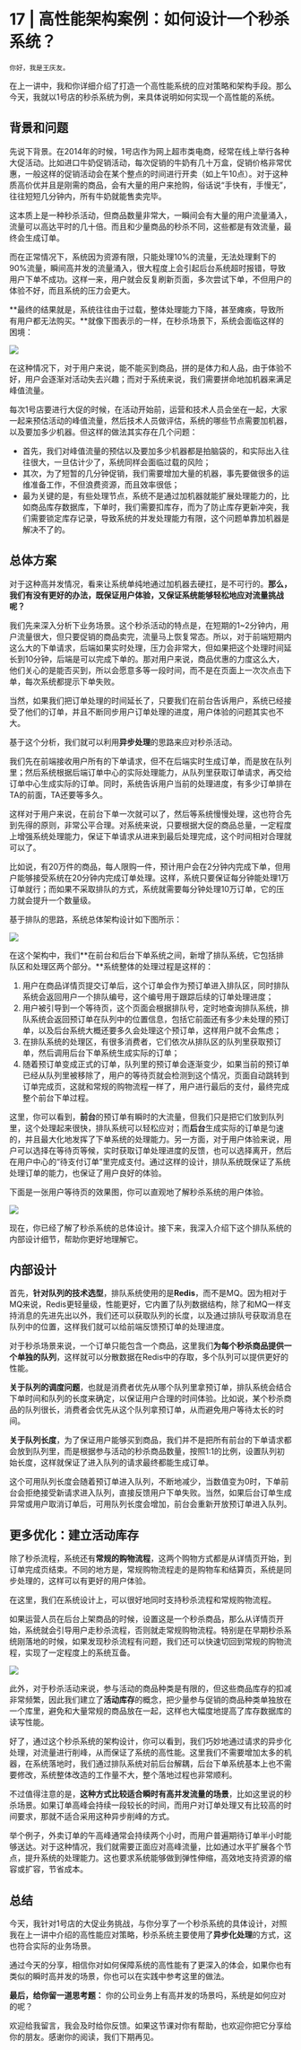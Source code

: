 # 17 | 高性能架构案例：如何设计一个秒杀系统？

    你好，我是王庆友。

在上一讲中，我和你详细介绍了打造一个高性能系统的应对策略和架构手段。那么今天，我就以1号店的秒杀系统为例，来具体说明如何实现一个高性能的系统。

## 背景和问题

先说下背景。在2014年的时候，1号店作为网上超市类电商，经常在线上举行各种大促活动。比如进口牛奶促销活动，每次促销的牛奶有几十万盒，促销价格非常优惠，一般这样的促销活动会在某个整点的时间进行开卖（如上午10点）。对于这种质高价优并且是刚需的商品，会有大量的用户来抢购，俗话说“手快有，手慢无”，往往短短几分钟内，所有牛奶就能售卖完毕。

这本质上是一种秒杀活动，但商品数量非常大，一瞬间会有大量的用户流量涌入，流量可以高达平时的几十倍。而且和少量商品的秒杀不同，这些都是有效流量，最终会生成订单。

而在正常情况下，系统因为资源有限，只能处理10%的流量，无法处理剩下的90%流量，瞬间高并发的流量涌入，很大程度上会引起后台系统超时报错，导致用户下单不成功。这样一来，用户就会反复刷新页面，多次尝试下单，不但用户的体验不好，而且系统的压力会更大。

**最终的结果就是，系统往往由于过载，整体处理能力下降，甚至瘫痪，导致所有用户都无法购买。**就像下图表示的一样，在秒杀场景下，系统会面临这样的困境：

![](https://static001.geekbang.org/resource/image/e9/31/e933d73f5e41c6ef89080cf56be90031.jpg)

在这种情况下，对于用户来说，能不能买到商品，拼的是体力和人品，由于体验不好，用户会逐渐对活动失去兴趣；而对于系统来说，我们需要拼命地加机器来满足峰值流量。

每次1号店要进行大促的时候，在活动开始前，运营和技术人员会坐在一起，大家一起来预估活动的峰值流量，然后技术人员做评估，系统的哪些节点需要加机器，以及要加多少机器。但这样的做法其实存在几个问题：

*   首先，我们对峰值流量的预估以及要加多少机器都是拍脑袋的，和实际出入往往很大，一旦估计少了，系统同样会面临过载的风险；
*   其次，为了短暂的几分钟促销，我们需要增加大量的机器，事先要做很多的运维准备工作，不但浪费资源，而且效率很低；
*   最为关键的是，有些处理节点，系统不是通过加机器就能扩展处理能力的，比如商品库存数据库，下单时，我们需要扣库存，而为了防止库存更新冲突，我们需要锁定库存记录，导致系统的并发处理能力有限，这个问题单靠加机器是解决不了的。

## 总体方案

对于这种高并发情况，看来让系统单纯地通过加机器去硬扛，是不可行的。**那么，我们有没有更好的办法，既保证用户体验，又保证系统能够轻松地应对流量挑战呢？**

我们先来深入分析下业务场景。这个秒杀活动的特点是，在短期的1~2分钟内，用户流量很大，但只要促销的商品卖完，流量马上恢复常态。所以，对于前端短期内这么大的下单请求，后端如果实时处理，压力会非常大，但如果把这个处理时间延长到10分钟，后端是可以完成下单的。那对用户来说，商品优惠的力度这么大，他们关心的是能否买到，所以会愿意多等一段时间，而不是在页面上一次次点击下单，每次系统都提示下单失败。

当然，如果我们把订单处理的时间延长了，只要我们在前台告诉用户，系统已经接受了他们的订单，并且不断同步用户订单处理的进度，用户体验的问题其实也不大。

基于这个分析，我们就可以利用**异步处理**的思路来应对秒杀活动。

我们先在前端接收用户所有的下单请求，但不在后端实时生成订单，而是放在队列里；然后系统根据后端订单中心的实际处理能力，从队列里获取订单请求，再交给订单中心生成实际的订单。同时，系统告诉用户当前的处理进度，有多少订单排在TA的前面，TA还要等多久。

这样对于用户来说，在前台下单一次就可以了，然后等系统慢慢处理，这也符合先到先得的原则，非常公平合理。对系统来说，只要根据大促的商品总量，一定程度上增强系统处理能力，保证下单请求从进来到最后处理完成，这个时间相对合理就可以了。

比如说，有20万件的商品，每人限购一件，预计用户会在2分钟内完成下单，但用户能够接受系统在20分钟内完成订单处理。这样，系统只要保证每分钟能处理1万订单就行；而如果不采取排队的方式，系统就需要每分钟处理10万订单，它的压力就会提升一个数量级。

基于排队的思路，系统总体架构设计如下图所示：

![](https://static001.geekbang.org/resource/image/6a/7f/6a809c9da997868271c2b493cb4f397f.jpg)

在这个架构中，我们**在前台和后台下单系统之间，新增了排队系统，它包括排队区和处理区两个部分。**系统整体的处理过程是这样的：

1.  用户在商品详情页提交订单后，这个订单会作为预订单进入排队区，同时排队系统会返回用户一个排队编号，这个编号用于跟踪后续的订单处理进度；
2.  用户被引导到一个等待页，这个页面会根据排队号，定时地查询排队系统，排队系统会返回预订单在队列中的位置信息，包括它前面还有多少未处理的预订单，以及后台系统大概还要多久会处理这个预订单，这样用户就不会焦虑；
3.  在排队系统的处理区，有很多消费者，它们依次从排队区的队列里获取预订单，然后调用后台下单系统生成实际的订单；
4.  随着预订单变成正式的订单，队列里的预订单会逐渐变少，如果当前的预订单已经从队列里被移除了，用户的等待页就会检测到这个情况，页面自动跳转到订单完成页，这就和常规的购物流程一样了，用户进行最后的支付，最终完成整个前台下单过程。

这里，你可以看到，**前台**的预订单有瞬时的大流量，但我们只是把它们放到队列里，这个处理起来很快，排队系统可以轻松应对；而**后台**生成实际的订单是匀速的，并且最大化地发挥了下单系统的处理能力。另一方面，对于用户体验来说，用户可以选择在等待页等候，实时获取订单处理进度的反馈，也可以选择离开，然后在用户中心的“待支付订单”里完成支付。通过这样的设计，排队系统既保证了系统处理订单的能力，也保证了用户良好的体验。

下面是一张用户等待页的效果图，你可以直观地了解秒杀系统的用户体验。

![](https://static001.geekbang.org/resource/image/c8/30/c8e4840b1e3064ecf84b6c77d38b9630.jpg)

现在，你已经了解了秒杀系统的总体设计。接下来，我深入介绍下这个排队系统的内部设计细节，帮助你更好地理解它。

## 内部设计

首先，**针对队列的技术选型**，排队系统使用的是**Redis**，而不是MQ。因为相对于MQ来说，Redis更轻量级，性能更好，它内置了队列数据结构，除了和MQ一样支持消息的先进先出以外，我们还可以获取队列的长度，以及通过排队号获取消息在队列中的位置，这样我们就可以给前端反馈预订单的处理进度。

对于秒杀场景来说，一个订单只能包含一个商品，这里我们**为每个秒杀商品提供一个单独的队列**，这样就可以分散数据在Redis中的存取，多个队列可以提供更好的性能。

**关于队列的调度问题**，也就是消费者优先从哪个队列里拿预订单，排队系统会结合下单时间和队列的长度来确定，以保证用户合理的时间体验。比如说，某个秒杀商品的队列很长，消费者会优先从这个队列拿预订单，从而避免用户等待太长的时间。

**关于队列长度**，为了保证用户能够买到商品，我们并不是把所有前台的下单请求都会放到队列里，而是根据参与活动的秒杀商品数量，按照1:1的比例，设置队列初始长度，这样就保证了进入队列的请求最终都能生成订单。

这个可用队列长度会随着预订单进入队列，不断地减少，当数值变为0时，下单前台会拒绝接受新请求进入队列，直接反馈用户下单失败。当然，如果后台订单生成异常或用户取消订单后，可用队列长度会增加，前台会重新开放预订单进入队列。

## 更多优化：建立活动库存

除了秒杀流程，系统还有**常规的购物流程**，这两个购物方式都是从详情页开始，到订单完成页结束。不同的地方是，常规购物流程走的是购物车和结算页，系统是同步处理的，这样可以有更好的用户体验。

在这里，我们在系统设计上，可以很好地同时支持秒杀流程和常规购物流程。

如果运营人员在后台上架商品的时候，设置这是一个秒杀商品，那么从详情页开始，系统就会引导用户走秒杀流程，否则就走常规购物流程。特别是在早期秒杀系统刚落地的时候，如果发现秒杀流程有问题，我们还可以快速切回到常规的购物流程，实现了一定程度上的系统互备。

![](https://static001.geekbang.org/resource/image/74/75/74d1a5c896d5f21f42c202f4f3d3bc75.jpg)

此外，对于秒杀活动来说，参与活动的商品种类是有限的，但这些商品库存的扣减非常频繁，因此我们建立了**活动库存**的概念，把少量参与促销的商品种类单独放在一个库里，避免和大量常规的商品放在一起，这样也大幅度地提高了库存数据库的读写性能。

好了，通过这个秒杀系统的架构设计，你可以看到，我们巧妙地通过请求的异步化处理，对流量进行削峰，从而保证了系统的高性能。这里我们不需要增加太多的机器，在系统落地时，我们通过排队系统对前后台解耦，后台下单系统基本上也不需要修改，系统整体改造的工作量不大，整个落地过程也非常顺利。

不过值得注意的是，**这种方式比较适合瞬时有高并发流量的场景**，比如这里说的秒杀场景。如果订单高峰会持续一段较长的时间，而用户对订单处理又有比较高的时间要求，那就不适合采用这种异步削峰的方式。

举个例子，外卖订单的午高峰通常会持续两个小时，而用户普遍期待订单半小时能够送达。对于这种情况，我们就需要正面应对高峰流量，比如通过水平扩展各个节点，提升系统的处理能力。这也要求系统能够做到弹性伸缩，高效地支持资源的缩容或扩容，节省成本。

## 总结

今天，我针对1号店的大促业务挑战，与你分享了一个秒杀系统的具体设计，对照我在上一讲中介绍的高性能应对策略，秒杀系统主要使用了**异步化处理**的方式，这也符合实际的业务场景。

通过今天的分享，相信你对如何保障系统的高性能有了更深入的体会，如果你也有类似的瞬时高并发的场景，你也可以在实践中参考这里的做法。

**最后，给你留一道思考题：** 你的公司业务上有高并发的场景吗，系统是如何应对的呢？

欢迎给我留言，我会及时给你反馈。如果这节课对你有帮助，也欢迎你把它分享给你的朋友。感谢你的阅读，我们下期再见。
    